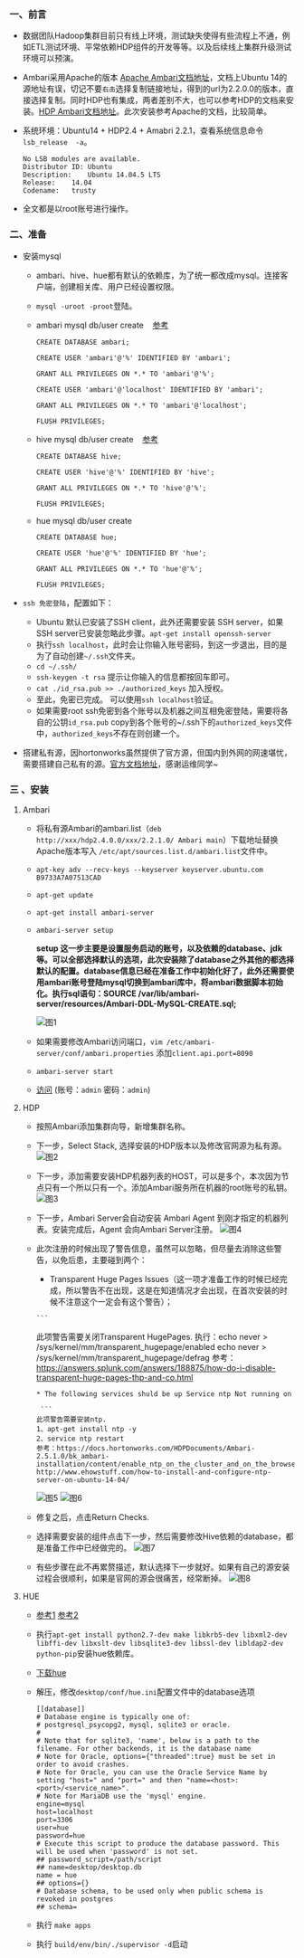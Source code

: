 ### 一、前言
* 数据团队Hadoop集群目前只有线上环境，测试缺失使得有些流程上不通，例如ETL测试环境、平常依赖HDP组件的开发等等。以及后续线上集群升级测试环境可以预演。
* Ambari采用Apache的版本 [Apache Ambari文档地址](https://cwiki.apache.org/confluence/display/AMBARI/Install+Ambari+2.2.1+from+Public+Repositories)，文档上Ubuntu 14的源地址有误，切记不要`右击`选择复制链接地址，得到的url为2.2.0.0的版本，直接选择复制。同时HDP也有集成，两者差别不大，也可以参考HDP的文档来安装。[HDP Ambari文档地址](https://docs.hortonworks.com/HDPDocuments/Ambari-2.2.1.0/bk_Installing_HDP_AMB/content/ch_Getting_Ready.html)。此次安装参考Apache的文档，比较简单。
* 系统环境：Ubuntu14 + HDP2.4 + Amabri 2.2.1，查看系统信息命令`lsb_release  -a`。
	
	```
	No LSB modules are available.
	Distributor ID:	Ubuntu
	Description:	Ubuntu 14.04.5 LTS
	Release:	14.04
	Codename:	trusty
	```
* 全文都是以root账号进行操作。	

### 二、准备

* 安装mysql
	* ambari、hive、hue都有默认的依赖库，为了统一都改成mysql。连接客户端，创建相关库、用户已经设置权限。
	* `mysql -uroot -proot`登陆。
	* ambari mysql db/user create &nbsp;&nbsp;  [参考](https://docs.hortonworks.com/HDPDocuments/Ambari-2.5.1.0/bk_ambari-administration/content/using_ambari_with_mysql.html)
		
		```
		CREATE DATABASE ambari;
 		
 		CREATE USER 'ambari'@'%' IDENTIFIED BY 'ambari';
 		
 		GRANT ALL PRIVILEGES ON *.* TO 'ambari'@'%';
 		
 		CREATE USER 'ambari'@'localhost' IDENTIFIED BY 'ambari';
 		
	 	GRANT ALL PRIVILEGES ON *.* TO 'ambari'@'localhost';
	 	
	 	FLUSH PRIVILEGES;
		
		```
	* hive mysql db/user create &nbsp;&nbsp; [参考](https://docs.hortonworks.com/HDPDocuments/Ambari-2.5.1.0/bk_ambari-administration/content/using_hive_with_mysql.html)
		
		```
		CREATE DATABASE hive;
 		
 		CREATE USER 'hive'@'%' IDENTIFIED BY 'hive';
	 	
	 	GRANT ALL PRIVILEGES ON *.* TO 'hive'@'%';
	 	
	 	FLUSH PRIVILEGES;
		```
	
	* hue mysql db/user create
		
		```
		CREATE DATABASE hue;
 		
 		CREATE USER 'hue'@'%' IDENTIFIED BY 'hue';
 		
 		GRANT ALL PRIVILEGES ON *.* TO 'hue'@'%';
 		
 		FLUSH PRIVILEGES;
		```	
* `ssh 免密登陆`，配置如下：
	* Ubuntu 默认已安装了SSH client，此外还需要安装 SSH server，如果SSH server已安装忽略此步骤。`apt-get install openssh-server`
	* 执行`ssh localhost`，此时会让你输入账号密码，到这一步退出，目的是为了自动创建`~/.ssh`文件夹。
	* `cd ~/.ssh/`
	* `ssh-keygen -t rsa` 提示让你输入的信息都按回车即可。
	* `cat ./id_rsa.pub >> ./authorized_keys`  加入授权。
	* 至此，免密已完成。 可以使用`ssh localhost`验证。
	* 如果需要root ssh免密到各个账号以及机器之间互相免密登陆，需要将各自的公钥`id_rsa.pub` copy到各个账号的~/.ssh下的`authorized_keys`文件中，`authorized_keys`不存在则创建一个。

* 搭建私有源，因hortonworks虽然提供了官方源，但国内到外网的网速堪忧，需要搭建自己私有的源。[官方文档地址](https://docs.hortonworks.com/HDPDocuments/Ambari-2.2.1.0/bk_Installing_HDP_AMB/content/_using_a_local_repository.html)，感谢运维同学~

	
### 三 、安装

1. Ambari
	* 将私有源Ambari的ambari.list（`deb http://xxx/hdp2.4.0.0/xxx/2.2.1.0/ Ambari main`）下载地址替换Apache版本写入 `/etc/apt/sources.list.d/ambari.list`文件中。
	* `apt-key adv --recv-keys --keyserver keyserver.ubuntu.com B9733A7A07513CAD`
	* `apt-get update`
	* `apt-get install ambari-server`
	* `ambari-server setup`
	
		**setup 这一步主要是设置服务启动的账号，以及依赖的database、jdk等。可以全部选择默认的选项，此次安装除了database之外其他的都选择默认的配置。database信息已经在准备工作中初始化好了，此外还需要使用ambari账号登陆mysql切换到ambari库中，将ambari数据脚本初始化。执行sql语句：SOURCE /var/lib/ambari-server/resources/Ambari-DDL-MySQL-CREATE.sql;**
		
	 	![图1](https://raw.githubusercontent.com/Danier-Evens/Markdown_Image/master/image/ambari/ambari-setup.png)
	* 如果需要修改Ambari访问端口，`vim /etc/ambari-server/conf/ambari.properties` 添加`client.api.port=8090`
	* `ambari-server start`
	* [访问](http://172.17.41.241:8090) (账号：`admin`  密码：`admin`)
	
2. HDP
   * 按照Ambari添加集群向导，新增集群名称。
   * 下一步，Select Stack, 选择安装的HDP版本以及修改官网源为私有源。
   ![图2](https://raw.githubusercontent.com/Danier-Evens/Markdown_Image/master/image/ambari/hdp-install1.png)
   * 下一步，添加需要安装HDP机器列表的HOST，可以是多个，本次因为节点只有一个所以只有一个。添加Ambari服务所在机器的root账号的私钥。
   ![图3](https://raw.githubusercontent.com/Danier-Evens/Markdown_Image/master/image/ambari/hdp-install2.png)
   * 下一步，Ambari Server会自动安装 Ambari Agent 到刚才指定的机器列表。安装完成后，Agent 会向Ambari Server注册。
   ![图4](https://raw.githubusercontent.com/Danier-Evens/Markdown_Image/master/image/ambari/hdp-install3.png)
   * 此次注册的时候出现了警告信息，虽然可以忽略，但尽量去消除这些警告，以免后患，主要碰到两个：
   		* Transparent Huge Pages Issues（这一项才准备工作的时候已经完成，所以警告不在出现，这是在知道情况才会出现，在首次安装的时候不注意这个一定会有这个警告）；
   		
   		 ```
   		此项警告需要关闭Transparent HugePages.
   		执行：echo never > /sys/kernel/mm/transparent_hugepage/enabled
			 echo never > /sys/kernel/mm/transparent_hugepage/defrag
   		参考：https://answers.splunk.com/answers/188875/how-do-i-disable-transparent-huge-pages-thp-and-co.html
   		```
   		* The following services shuld be up Service ntp Not running on
   		
   		 ```
   		此项警告需要安装ntp.
   		1、apt-get install ntp -y
   		2、service ntp restart
   		参考：https://docs.hortonworks.com/HDPDocuments/Ambari-2.5.1.0/bk_ambari-installation/content/enable_ntp_on_the_cluster_and_on_the_browser_host.html
   		http://www.ehowstuff.com/how-to-install-and-configure-ntp-server-on-ubuntu-14-04/
   		```
   		![图5](https://raw.githubusercontent.com/Danier-Evens/Markdown_Image/master/image/ambari/hdp-install3.png)
   		![图6](https://raw.githubusercontent.com/Danier-Evens/Markdown_Image/master/image/ambari/hdp-install5.png)
   * 修复之后，点击Return Checks.
   * 选择需要安装的组件点击下一步，然后需要修改Hive依赖的database，都是准备工作中已经做完的。
   ![图7](https://raw.githubusercontent.com/Danier-Evens/Markdown_Image/master/image/ambari/hdp-install6.png)
   * 有些步骤在此不再累赘描述，默认选择下一步就好。如果有自己的源安装过程会很顺利，如果是官网的源会很痛苦，经常断掉。
   ![图8](https://raw.githubusercontent.com/Danier-Evens/Markdown_Image/master/image/ambari/hdp-install11.png)
   
3. HUE
   * [参考1](http://gethue.com/how-to-build-hue-on-ubuntu-14-04-trusty/) [参考2](http://gethue.com/hue-3-12-the-improved-editor-for-sql-developers-and-analysts-is-out/)
   * 执行`apt-get install python2.7-dev make libkrb5-dev libxml2-dev libffi-dev libxslt-dev libsqlite3-dev libssl-dev libldap2-dev python-pip`安装hue依赖库。
   * [下载hue](http://gethue.com/downloads/hue-3.12.0.tgz) 
   * 解压，修改`desktop/conf/hue.ini`配置文件中的database选项
 		
 		```
 		[[database]]
    	# Database engine is typically one of:
    	# postgresql_psycopg2, mysql, sqlite3 or oracle.
    	#
    	# Note that for sqlite3, 'name', below is a path to the filename. For other backends, it is the database name
    	# Note for Oracle, options={"threaded":true} must be set in order to avoid crashes.
    	# Note for Oracle, you can use the Oracle Service Name by setting "host=" and "port=" and then "name=<host>:<port>/<service_name>".
    	# Note for MariaDB use the 'mysql' engine.
    	engine=mysql
    	host=localhost
    	port=3306
    	user=hue
    	password=hue
    	# Execute this script to produce the database password. This will be used when 'password' is not set.
    	## password_script=/path/script
    	## name=desktop/desktop.db
    	name = hue
    	## options={}
    	# Database schema, to be used only when public schema is revoked in postgres
    	## schema=
 		```
 	* 执行 `make apps`
 	* 执行 `build/env/bin/./supervisor -d`启动
